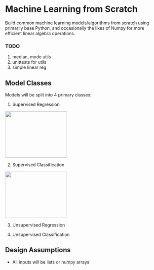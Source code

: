 # Machine Learning from Scratch

Build common machine learning models/algorithms from scratch using primarily base Python, and occasionally the likes of Numpy for more efficient linear algebra operations.

### TODO

1) median, mode utils
2) unittests for utils
3) simple linear reg

## Model Classes

Models will be split into 4 primary classes:


1) Supervised Regression

<img src="https://upload.wikimedia.org/wikipedia/commons/thumb/3/3a/Linear_regression.svg/438px-Linear_regression.svg.png" width="200" height="150">

2) Supervised Classification

<img src="https://www.mathworks.com/matlabcentral/mlc-downloads/downloads/submissions/63621/versions/2/screenshot.gif" width="200" height="150">

3) Unsupervised Regression    

4) Unsupervised Classification

## Design Assumptions

* All inputs will be lists or numpy arrays

